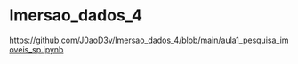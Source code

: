 # Imersao_dados_4
https://github.com/J0aoD3v/Imersao_dados_4/blob/main/aula1_pesquisa_imoveis_sp.ipynb
